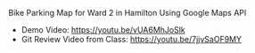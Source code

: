 Bike Parking Map for Ward 2 in Hamilton Using Google Maps API

- Demo Video: https://youtu.be/vUA6MhJoSlk
- Git Review Video from Class: https://youtu.be/7jjvSaOF9MY
